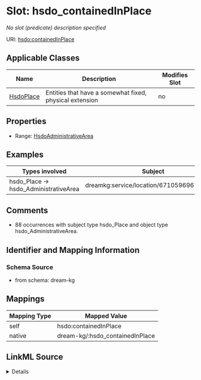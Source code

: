 

# Slot: hsdo_containedInPlace


_No slot (predicate) description specified_





URI: [hsdo:containedInPlace](http://schema.org/containedInPlace)



<!-- no inheritance hierarchy -->





## Applicable Classes

| Name | Description | Modifies Slot |
| --- | --- | --- |
| [HsdoPlace](../classes/HsdoPlace.md) | Entities that have a somewhat fixed, physical extension |  no  |







## Properties

* Range: [HsdoAdministrativeArea](../classes/HsdoAdministrativeArea.md)






## Examples

| Types involved | Subject | Predicate | Object |
| --- | --- | --- | --- |
| hsdo_Place → hsdo_AdministrativeArea | dreamkg:service/location/6710596967858176 | hsdo:containedInPlace | dreamkg:zip/19104 |


## Comments

* 88 occurrences with subject type hsdo_Place and object type hsdo_AdministrativeArea.

## Identifier and Mapping Information







### Schema Source


* from schema: dream-kg




## Mappings

| Mapping Type | Mapped Value |
| ---  | ---  |
| self | hsdo:containedInPlace |
| native | dream-kg/:hsdo_containedInPlace |




## LinkML Source

<details>
```yaml
name: hsdo_containedInPlace
description: No slot (predicate) description specified
comments:
- 88 occurrences with subject type hsdo_Place and object type hsdo_AdministrativeArea.
examples:
- description: hsdo_Place → hsdo_AdministrativeArea
  object:
    example_object: dreamkg:zip/19104
    example_object_type: hsdo_AdministrativeArea
    example_predicate: hsdo:containedInPlace
    example_subject: dreamkg:service/location/6710596967858176
    example_subject_type: hsdo_Place
from_schema: dream-kg
rank: 1000
slot_uri: hsdo:containedInPlace
alias: hsdo_containedInPlace
domain_of:
- hsdo_Place
range: hsdo_AdministrativeArea

```
</details>
